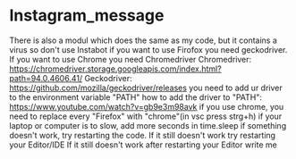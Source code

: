 # Instagram_message
There is also a modul which does the same as my code, but it contains a virus so don't use Instabot
if you want to use Firofox you need geckodriver. If you want to use Chrome you need Chromedriver
Chromedriver: https://chromedriver.storage.googleapis.com/index.html?path=94.0.4606.41/
Geckodriver:  https://github.com/mozilla/geckodriver/releases
you need to add ur driver to the environment variable "PATH"
how to add the driver to "PATH": https://www.youtube.com/watch?v=gb9e3m98avk
if you use chrome, you need to replace every "Firefox" with "chrome"(in vsc press strg+h)
if your laptop or computer is to slow, add more seconds in time.sleep
if something doesn't work, try restarting the code. If it still doesn't work try restarting your Editor/IDE
If it still doesn't work after restarting your Editor write me
